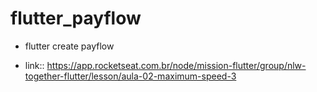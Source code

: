 # flutter_payflow

* flutter create payflow

* link:: https://app.rocketseat.com.br/node/mission-flutter/group/nlw-together-flutter/lesson/aula-02-maximum-speed-3